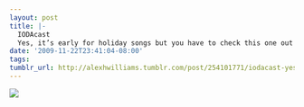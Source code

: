 ```yaml
---
layout: post
title: |-
  IODAcast
  Yes, it’s early for holiday songs but you have to check this one out from Motion Man: Xmas in my House. It’s the first song: IODAcast holiday special.
date: '2009-11-22T23:41:04-08:00'
tags: 
tumblr_url: http://alexhwilliams.tumblr.com/post/254101771/iodacast-yes-its-early-for-holiday-songs-but
---
```

<img src="http://24.media.tumblr.com/tumblr_ktjxcg4EpB1qz5a5ao1_100.jpg"/>
